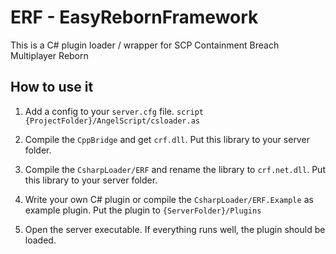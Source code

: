 
# ERF - EasyRebornFramework

This is a C# plugin loader / wrapper for SCP Containment Breach Multiplayer Reborn


## How to use it

1. Add a config to your `server.cfg` file.
`script {ProjectFolder}/AngelScript/csloader.as`

2. Compile the `CppBridge` and get `crf.dll`. Put this library to your server folder.

3. Compile the `CsharpLoader/ERF` and rename the library to `crf.net.dll`. Put this library to your server folder.

4. Write your own C# plugin or compile the `CsharpLoader/ERF.Example` as example plugin. Put the plugin to `{ServerFolder}/Plugins`

5. Open the server executable. If everything runs well, the plugin should be loaded.
